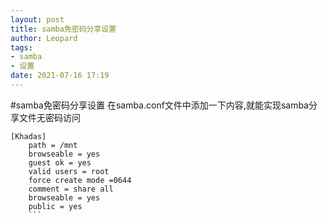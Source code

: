 ```yaml
---
layout: post
title: samba免密码分享设置
author: Leopard
tags:
- samba
- 设置
date: 2021-07-16 17:19
---
```

#samba免密码分享设置
在samba.conf文件中添加一下内容,就能实现samba分享文件无密码访问

```	
[Khadas]
    path = /mnt
    browseable = yes 
    guest ok = yes
    valid users = root
    force create mode =0644
    comment = share all
    browseable = yes
    public = yes
	```
